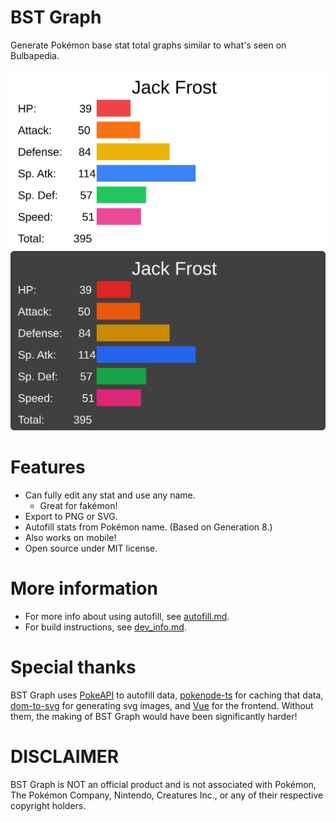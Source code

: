 # BST Graph

Generate Pokémon base stat total graphs similar to what's seen on Bulbapedia.

![Example in light mode](docs/images/example.svg)
![Example in dark mode](docs/images/example_dark.svg)

# Features

- Can fully edit any stat and use any name.
  - Great for fakémon!
- Export to PNG or SVG.
- Autofill stats from Pokémon name. (Based on Generation 8.)
- Also works on mobile!
- Open source under MIT license.

# More information
- For more info about using autofill, see [autofill.md](docs/autofill.md).
- For build instructions, see [dev_info.md](docs/dev_info.md).

# Special thanks

BST Graph uses [PokeAPI](https://pokeapi.co/) to autofill data, [pokenode-ts](https://pokenode-ts-docs-gabb-c.vercel.app/) for caching that data, [dom-to-svg](https://github.com/felixfbecker/dom-to-svg) for generating svg images, and [Vue](https://vuejs.org/) for the frontend. Without them, the making of BST Graph would have been significantly harder!

# DISCLAIMER

BST Graph is NOT an official product and is not associated with Pokémon, The Pokémon Company, Nintendo, Creatures Inc., or any of their respective copyright holders.